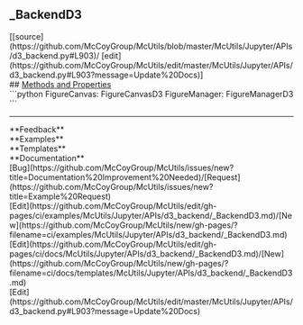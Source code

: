 ## <a id="McUtils.McUtils.Jupyter.APIs.d3_backend._BackendD3">_BackendD3</a> 

<div class="docs-source-link" markdown="1">
[[source](https://github.com/McCoyGroup/McUtils/blob/master/McUtils/Jupyter/APIs/d3_backend.py#L903)/
[edit](https://github.com/McCoyGroup/McUtils/edit/master/McUtils/Jupyter/APIs/d3_backend.py#L903?message=Update%20Docs)]
</div>









<div class="collapsible-section">
 <div class="collapsible-section collapsible-section-header" markdown="1">
## <a class="collapse-link" data-toggle="collapse" href="#methods" markdown="1"> Methods and Properties</a> <a class="float-right" data-toggle="collapse" href="#methods"><i class="fa fa-chevron-down"></i></a>
 </div>
 <div class="collapsible-section collapsible-section-body collapse show" id="methods" markdown="1">
 ```python
FigureCanvas: FigureCanvasD3
FigureManager: FigureManagerD3
```

 </div>
</div>












---


<div markdown="1" class="text-secondary">
<div class="container">
  <div class="row">
   <div class="col" markdown="1">
**Feedback**   
</div>
   <div class="col" markdown="1">
**Examples**   
</div>
   <div class="col" markdown="1">
**Templates**   
</div>
   <div class="col" markdown="1">
**Documentation**   
</div>
   <div class="col" markdown="1">
   
</div>
   <div class="col" markdown="1">
   
</div>
   <div class="col" markdown="1">
   
</div>
</div>
  <div class="row">
   <div class="col" markdown="1">
[Bug](https://github.com/McCoyGroup/McUtils/issues/new?title=Documentation%20Improvement%20Needed)/[Request](https://github.com/McCoyGroup/McUtils/issues/new?title=Example%20Request)   
</div>
   <div class="col" markdown="1">
[Edit](https://github.com/McCoyGroup/McUtils/edit/gh-pages/ci/examples/McUtils/Jupyter/APIs/d3_backend/_BackendD3.md)/[New](https://github.com/McCoyGroup/McUtils/new/gh-pages/?filename=ci/examples/McUtils/Jupyter/APIs/d3_backend/_BackendD3.md)   
</div>
   <div class="col" markdown="1">
[Edit](https://github.com/McCoyGroup/McUtils/edit/gh-pages/ci/docs/McUtils/Jupyter/APIs/d3_backend/_BackendD3.md)/[New](https://github.com/McCoyGroup/McUtils/new/gh-pages/?filename=ci/docs/templates/McUtils/Jupyter/APIs/d3_backend/_BackendD3.md)   
</div>
   <div class="col" markdown="1">
[Edit](https://github.com/McCoyGroup/McUtils/edit/master/McUtils/Jupyter/APIs/d3_backend.py#L903?message=Update%20Docs)   
</div>
   <div class="col" markdown="1">
   
</div>
   <div class="col" markdown="1">
   
</div>
   <div class="col" markdown="1">
   
</div>
</div>
</div>
</div>